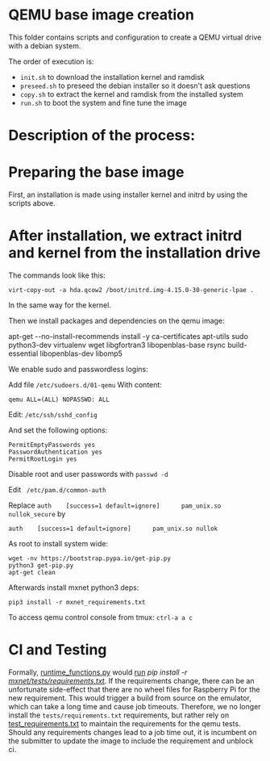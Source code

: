 <!--- Licensed to the Apache Software Foundation (ASF) under one -->
<!--- or more contributor license agreements.  See the NOTICE file -->
<!--- distributed with this work for additional information -->
<!--- regarding copyright ownership.  The ASF licenses this file -->
<!--- to you under the Apache License, Version 2.0 (the -->
<!--- "License"); you may not use this file except in compliance -->
<!--- with the License.  You may obtain a copy of the License at -->

<!---   http://www.apache.org/licenses/LICENSE-2.0 -->

<!--- Unless required by applicable law or agreed to in writing, -->
<!--- software distributed under the License is distributed on an -->
<!--- "AS IS" BASIS, WITHOUT WARRANTIES OR CONDITIONS OF ANY -->
<!--- KIND, either express or implied.  See the License for the -->
<!--- specific language governing permissions and limitations -->
<!--- under the License. -->

# QEMU base image creation

This folder contains scripts and configuration to create a QEMU virtual drive with a debian system.

The order of execution is:
- `init.sh` to download the installation kernel and ramdisk
- `preseed.sh` to preseed the debian installer so it doesn't ask questions 
- `copy.sh` to extract the kernel and ramdisk from the installed system
- `run.sh` to boot the system and fine tune the image

# Description of the process:

# Preparing the base image

First, an installation is made using installer kernel and initrd by using the scripts above.

# After installation, we extract initrd and kernel from the installation drive

The commands look like this:

`virt-copy-out -a hda.qcow2 /boot/initrd.img-4.15.0-30-generic-lpae .`

In the same way for the kernel.

Then we install packages and dependencies on the qemu image:

apt-get --no-install-recommends install -y ca-certificates apt-utils sudo python3-dev virtualenv wget libgfortran3 libopenblas-base rsync build-essential
libopenblas-dev libomp5

We enable sudo and passwordless logins:

Add file `/etc/sudoers.d/01-qemu`
With content:
```
qemu ALL=(ALL) NOPASSWD: ALL
```

Edit: `/etc/ssh/sshd_config`

And set the following options:
```
PermitEmptyPasswords yes
PasswordAuthentication yes
PermitRootLogin yes
```

Disable root and user passwords with `passwd -d`

Edit ` /etc/pam.d/common-auth`

Replace `auth    [success=1 default=ignore]      pam_unix.so nullok_secure` by 
```
auth    [success=1 default=ignore]      pam_unix.so nullok
```

As root to install system wide:

```
wget -nv https://bootstrap.pypa.io/get-pip.py
python3 get-pip.py
apt-get clean
```

Afterwards install mxnet python3 deps:

```
pip3 install -r mxnet_requirements.txt
```


To access qemu control console from tmux: `ctrl-a a c`

# CI and Testing

Formally, [runtime_functions.py](https://github.com/apache/incubator-mxnet/blob/master/ci/docker/qemu/runtime_functions.py) would [run](https://github.com/apache/incubator-mxnet/blob/8beea18e3d9835f90b59d3f9de8f9945ac819423/ci/docker/qemu/runtime_functions.py#L81) *pip install -r [mxnet/tests/requirements.txt](https://github.com/apache/incubator-mxnet/blob/master/tests/requirements.txt)*. If the requirements change, there can be an unfortunate side-effect that there are no wheel files for Raspberry Pi for the new requirement. This would trigger a build from source on the emulator, which can take a long time and cause job timeouts. Therefore, we no longer install the `tests/requirements.txt` requirements, but rather rely on [test_requirements.txt](https://github.com/apache/incubator-mxnet/blob/master/ci/qemu/test_requirements.txt) to maintain the requirements for the qemu tests. Should any requirements changes lead to a job time out, it is incumbent on the submitter to update the image to include the requirement and unblock ci.
